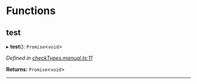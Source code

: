 

# Functions

<a id="test"></a>

##  test

▸ **test**(): `Promise`<`void`>

*Defined in [checkTypes.manual.ts:11](https://github.com/polkadot-js/api/blob/8beac7b/packages/api/src/checkTypes.manual.ts#L11)*

**Returns:** `Promise`<`void`>

___

